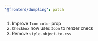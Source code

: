 ```yaml
---
'@frontend/dumpling': patch
---
```


1. Improve `Icon` `color` prop
2. `Checkbox` now uses `Icon` to render check
3. Remove `style-object-to-css`
